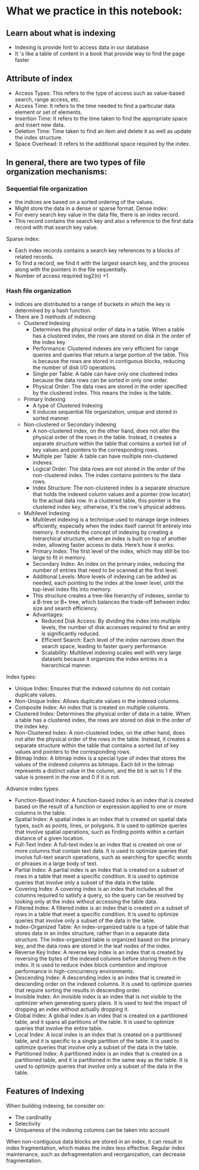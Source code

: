# What we practice in this notebook:

## Learn about what is indexing
- Indexing is provide hint to access data in our database
- It 's like a table of content in a book that provide way to find the page faster

## Attribute of index
- Access Types: This refers to the type of access such as value-based search, range access, etc.
- Access Time: It refers to the time needed to find a particular data element or set of elements.
- Insertion Time: It refers to the time taken to find the appropriate space and insert new data.
- Deletion Time: Time taken to find an item and delete it as well as update the index structure.
- Space Overhead: It refers to the additional space required by the index.


## In general, there are two types of file organization mechanisms:
### Sequential file organization
- the indices are based on a sorted ordering of the values.
- Might store the data in a dense or sparse format.
Dense index:
- For every search key value in the data file, there is an index record.
- This record contains the search key and also a reference to the first data record with that search key value.

Sparse index:
- Each index records contains a search key references to a blocks of related records.
- To find a record, we find it with the largest search key, and the process along with the pointers in the file sequentially.
- Number of access required log2(n) +1
### Hash file organization
- Indices are distributed to a range of buckets in which the key is determined by a hash function.
- There are 3 methods of indexing:
    - Clustered Indexing
      - Determines the physical order of data in a table. When a table has a clustered index, the rows are stored on disk in the order of the index key.
      - Performance: Clustered indexes are very efficient for range queries and queries that return a large portion of the table. This is because the rows are stored in contiguous blocks, reducing the number of disk I/O operations.
      - Single per Table: A table can have only one clustered index because the data rows can be sorted in only one order.
      - Physical Order: The data rows are stored in the order specified by the clustered index. This means the index is the table.
    - Primary Indexing
      - A type of Clustered Indexing
      - It induces sequential file organization, unique and stored in sorted manner.
    - Non-clustered or Secondary Indexing
      - A non-clustered index, on the other hand, does not alter the physical order of the rows in the table. Instead, it creates a separate structure within the table that contains a sorted list of key values and pointers to the corresponding rows.
      - Multiple per Table: A table can have multiple non-clustered indexes.
      - Logical Order: The data rows are not stored in the order of the non-clustered index. The index contains pointers to the data rows.
      - Index Structure: The non-clustered index is a separate structure that holds the indexed column values and a pointer (row locator) to the actual data row. In a clustered table, this pointer is the clustered index key; otherwise, it's the row's physical address.
    - Multilevel Indexing
      - Multilevel indexing is a technique used to manage large indexes efficiently, especially when the index itself cannot fit entirely into memory. It extends the concept of indexing by creating a hierarchical structure, where an index is built on top of another index, allowing faster access to data. Here’s how it works:
      - Primary Index: The first level of the index, which may still be too large to fit in memory.
      - Secondary Index: An index on the primary index, reducing the number of entries that need to be scanned at the first level.
      - Additional Levels: More levels of indexing can be added as needed, each pointing to the index at the lower level, until the top-level index fits into memory.
      - This structure creates a tree-like hierarchy of indexes, similar to a B-tree or B+ tree, which balances the trade-off between index size and search efficiency.
      - Advantages:
        - Reduced Disk Access: By dividing the index into multiple levels, the number of disk accesses required to find an entry is significantly reduced.
        - Efficient Search: Each level of the index narrows down the search space, leading to faster query performance.
        - Scalability: Multilevel indexing scales well with very large datasets because it organizes the index entries in a hierarchical manner.

Index types:
- Unique Index: Ensures that the indexed columns do not contain duplicate values.
- Non-Unique Index: Allows duplicate values in the indexed columns.
- Composite Index: An index that is created on multiple columns.
- Clustered Index: Determines the physical order of data in a table. When a table has a clustered index, the rows are stored on disk in the order of the index key.
- Non-Clustered Index: A non-clustered index, on the other hand, does not alter the physical order of the rows in the table. Instead, it creates a separate structure within the table that contains a sorted list of key values and pointers to the corresponding rows.
- Bitmap Index: A bitmap index is a special type of index that stores the values of the indexed columns as bitmaps. Each bit in the bitmap represents a distinct value in the column, and the bit is set to 1 if the value is present in the row and 0 if it is not.

Advance index types:
- Function-Based Index: A function-based index is an index that is created based on the result of a function or expression applied to one or more columns in the table.
- Spatial Index: A spatial index is an index that is created on spatial data types, such as points, lines, or polygons. It is used to optimize queries that involve spatial operations, such as finding points within a certain distance of a given location.
- Full-Text Index: A full-text index is an index that is created on one or more columns that contain text data. It is used to optimize queries that involve full-text search operations, such as searching for specific words or phrases in a large body of text.
- Partial Index: A partial index is an index that is created on a subset of rows in a table that meet a specific condition. It is used to optimize queries that involve only a subset of the data in the table.
- Covering Index: A covering index is an index that includes all the columns required to satisfy a query, so the query can be resolved by looking only at the index without accessing the table data.
- Filtered Index: A filtered index is an index that is created on a subset of rows in a table that meet a specific condition. It is used to optimize queries that involve only a subset of the data in the table.
- Index-Organized Table: An index-organized table is a type of table that stores data in an index structure, rather than in a separate data structure. The index-organized table is organized based on the primary key, and the data rows are stored in the leaf nodes of the index.
- Reverse Key Index: A reverse key index is an index that is created by reversing the bytes of the indexed columns before storing them in the index. It is used to reduce index block contention and improve performance in high-concurrency environments.
- Descending Index: A descending index is an index that is created in descending order on the indexed columns. It is used to optimize queries that require sorting the results in descending order.
- Invisible Index: An invisible index is an index that is not visible to the optimizer when generating query plans. It is used to test the impact of dropping an index without actually dropping it.
- Global Index: A global index is an index that is created on a partitioned table, and it spans all partitions of the table. It is used to optimize queries that involve the entire table.
- Local Index: A local index is an index that is created on a partitioned table, and it is specific to a single partition of the table. It is used to optimize queries that involve only a subset of the data in the table.
- Partitioned Index: A partitioned index is an index that is created on a partitioned table, and it is partitioned in the same way as the table. It is used to optimize queries that involve only a subset of the data in the table.

## Features of Indexing
When building indexing, be consider on:
- The cardinality
- Selectivity
- Uniqueness of the indexing columns can be taken into account

When non-contiguous data blocks are stored in an index, it can result in index fragmentation, which makes the index less effective. Regular index maintenance, such as defragmentation and reorganization, can decrease fragmentation.
